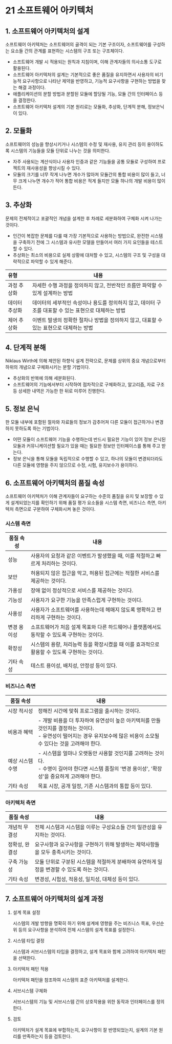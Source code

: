 # 21 소프트웨어 아키텍처

## 1. 소프트웨어 아키텍처의 설계

소프트웨어 아키텍처는 소프트웨어의 골격이 되는 기본 구조이자, 소프트웨어를 구성하는 요소들 간의 관계를 표현하는 시스템의 구조 또는 구조체이다.

- 소프트웨어 개발 시 적용되는 원칙과 지침이며, 이해 관계자들의 의사소통 도구로 활용된다.
- 소프트웨어 아키텍처의 설계는 기본적으로 좋은 품질을 유지하면서 사용자의 비기능적 요구사항으로 나타난 제약을 반영하고, 기능적 요구사항을 구현하는 방법을 찾는 해결 과정이다.
- 애플리케이션의 분할 방법과 분할된 모듈에 할당될 기능, 모듈 간의 인터페이스 등을 결정한다.
- 소프트웨어 아키텍처 설계의 기본 원리로는 모듈화, 추상화, 단계적 분해, 정보은닉이 있다.

## 2. 모듈화

소프트웨어의 성능을 향상시키거나 시스템의 수정 및 재사용, 유지 관리 등이 용이하도록 시스템의 기능들을 모듈 단위로 나누는 것을 의미한다.

- 자주 사용되는 계산식이나 사용자 인증과 같은 기능들을 공통 모듈로 구성하여 프로젝트의 재사용성을 향상시킬 수 있다.
- 모듈의 크기를 너무 작게 나누면 개수가 많아져 모듈간의 통합 비용이 많이 들고, 너무 크게 나누면 개수가 적어 통합 비용은 적게 들지만 모듈 하나의 개발 비용이 많이 든다.

## 3. 추상화

문제의 전체적이고 포괄적인 개념을 설계한 후 차례로 세분화하여 구체화 시켜 나가는 것이다.

- 인간이 복잡한 문제를 다룰 때 가장 기본적으로 사용하는 방법으로, 완전한 시스템을 구축하기 전에 그 시스템과 유사한 모델을 만들어서 여러 가지 요인들을 테스트할 수 있다.
- 추상화는 최소의 비용으로 실제 상황에 대처할 수 있고, 시스템의 구조 및 구성을 대략적으로 파악할 수 있게 해준다.

| 유형          | 내용                                                         |
| :------------ | ------------------------------------------------------------ |
| 과정 추상화   | 자세한 수행 과정을 정의하지 않고, 전반적인 흐름만 파악할 수 있게 설계하는 방법 |
| 데이터 추상화 | 데이터의 세부적인 속성이나 용도를 정의하지 않고, 데이터 구조를 대표할 수 있는 표현으로 대체하는 방법 |
| 제어 추상화   | 이벤트 발생의 정확한 절차나 방법을 정의하지 않고, 대표할 수 있는 표현으로 대체하는 방법 |

## 4. 단계적 분해

Niklaus Wirth에 의해 제안된 하향식 설계 전략으로, 문제를 상위의 중요 개념으로부터 하위의 개념으로 구체화시키는 분할 기법이다.

- 추상화의 반복에 의해 세분화된다.
- 소프트웨어의 기능에서부터 시작하여 점차적으로 구체화하고, 알고리즘, 자료 구조 등 상세한 내역은 가능한 한 뒤로 미루어 진행한다.

## 5. 정보 은닉

한 모듈 내부에 포함된 절차와 자료들의 정보가 감추어져 다른 모듈이 접근하거나 변경하지 못하도록 하는 기법이다.

- 어떤 모듈이 소프트웨어 기능을 수행하는데 반드시 필요한 기능이 있어 정보 은닉된 모듈과 커뮤니케이션할 필요가 있을 때는 필요한 정보만 인터페이스를 통해 주고 받는다.
- 정보 은닉을 통해 모듈을 독립적으로 수행할 수 있고, 하나의 모듈이 변경되더라도 다른 모듈에 영향을 주지 않으므로 수정, 시험, 유지보수가 용이하다.

## 6. 소프트웨어 아키텍처의 품질 속성

소프트웨어 아키텍처가 이해 관계자들이 요구하는 수준의 품질을 유지 및 보장할 수 있게 설계되었는지를 확인하기 위해 품질 평가 요소들을 시스템 측면, 비즈니스 측면, 아키텍처 측면으로 구분하여 구체화시켜 놓은 것이다.

### 시스템 측면

| 품질 속성   | 내용                                                         |
| ----------- | ------------------------------------------------------------ |
| 성능        | 사용자의 요청과 같은 이벤트가 발생했을 때, 이를 적절하고 빠르게 처리하는 것이다. |
| 보안        | 허용되지 않은 접근을 막고, 허용된 접근에는 적절한 서비스를 제공하는 것이다. |
| 가용성      | 장애 없이 정상적으로 서비스를 제공하는 것이다.               |
| 기능성      | 사용자가 요구한 기능을 만족스럽게 구현하는 것이다.           |
| 사용성      | 사용자가 소프트웨어를 사용하는데 헤매지 않도록 명확하고 편리하게 구현하는 것이다. |
| 변경 용이성 | 소프트웨어가 처음 설계 목표와 다른 하드웨어나 플랫폼에서도 동작할 수 있도록 구현하는 것이다. |
| 확장성      | 시스템의 용량, 처리능력 등을 확장시켰을 때 이를 효과적으로 활용할 수 있도록 구현하는 것이다. |
| 기타 속성   | 테스트 용이성, 배치성, 안정성 등이 있다.                     |

### 비즈니스 측면

| 품질 속성        | 내용                                                         |
| ---------------- | ------------------------------------------------------------ |
| 시장 적시성      | 정해진 시간에 맞춰 프로그램을 출시하는 것이다.               |
| 비용과 혜택      | - 개발 비용을 더 투자하여 유연성이 높은 아키텍처를 만들 것인지를 결정하는 것이다.<br />- 유연성이 떨어지는 경우 유지보수에 많은 비용이 소모될 수 있다는 것을 고려해야 한다. |
| 예상 시스템 수명 | - 시스템을 얼마나 오랫동안 사용할 것인지를 고려하는 것이다.<br />- 수명이 길어야 한다면 시스템 품질의 '변경 용이성', '확장성'을 중요하게 고려해야 한다. |
| 기타 속성        | 목표 시장, 공개 일정, 기존 시스템과의 통합 등이 있다.        |

### 아키텍처 측면

| 품질 속성      | 내용                                                         |
| -------------- | ------------------------------------------------------------ |
| 개념적 무결성  | 전체 시스템과 시스템을 이루는 구성요소들 간의 일관성을 유지하는 것이다. |
| 정확성, 완결성 | 요구사항과 요구사항을 구현하기 위해 발생하는 제약사항들을 모두 충족시키는 것이다. |
| 구축 가능성    | 모듈 단위로 구분된 시스템을 적절하게 분배하여 유연하게 일정을 변경할 수 있도록 하는 것이다. |
| 기타 속성      | 변경성, 시험성, 적응성, 일치성, 대체성 등이 있다.            |

## 7. 소프트웨어 아키텍처의 설계 과정

1. 설계 목표 설정

   시스템의 개발 방향을 명확히 하기 위해 설계에 영향을 주는 비즈니스 목표, 우선순위 등의 요구사항을 분석하여 전체 시스템의 설계 목표를 설정한다.

2. 시스템 타입 결정

   시스템과 서브시스템의 타입을 결정하고, 설계 목표와 함께 고려하여 아키텍처 패턴을 선택한다.

3. 아키텍처 패턴 적용

   아키텍처 패턴을 참조하여 시스템의 표준 아키텍처를 설계한다.

4. 서브시스템 구체화

   서브시스템의 기능 및 서브시스템 간의 상호작용을 위한 동작과 인터페이스를 정의한다.

5. 검토

   아키텍처가 설계 목표에 부합하는지, 요구사항이 잘 반영되었는지, 설계의 기본 원리를 만족하는지 등을 검토한다.